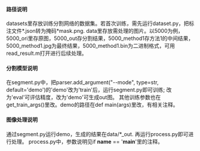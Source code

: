 #### 路径说明

datasets里存放训练分割网络的数据集。若首次训练，需先运行dataset.py，把标注文件*.json转为掩码*mask.png.
data里存放需处理的图片。以5000为例，5000_ori里存原图，5000_out存分割结果，5000_method1存方法1的中间结果，5000_method1.jpg为最终结果，5000_method1.bin为二进制格式，可用read_result.m打开进行后续处理。

#### 分割模型说明

在segment.py中，把parser.add_argument("--mode", type=str, default='demo')的'demo'改为'train'后，运行segment.py即可训练;
改为'eval'可评估精度，改为'demo'可生成out图。
其他训练参数也在get_train_args()里改。demo的路径在def main(args)里改，有相关注释。

#### 图像处理说明

通过segment.py运行demo，生成的结果在data/*_out. 再运行process.py即可进行处理。
process.py中，参数说明见if __name__ == '__main__'里的注释。
